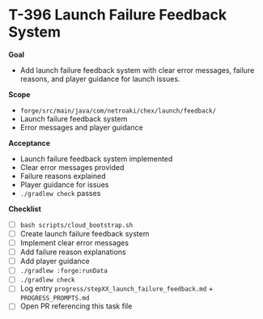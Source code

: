 # T-396 Launch Failure Feedback System

**Goal**

- Add launch failure feedback system with clear error messages, failure reasons, and player guidance for launch issues.

**Scope**

- `forge/src/main/java/com/netroaki/chex/launch/feedback/`
- Launch failure feedback system
- Error messages and player guidance

**Acceptance**

- Launch failure feedback system implemented
- Clear error messages provided
- Failure reasons explained
- Player guidance for issues
- `./gradlew check` passes

**Checklist**

- [ ] `bash scripts/cloud_bootstrap.sh`
- [ ] Create launch failure feedback system
- [ ] Implement clear error messages
- [ ] Add failure reason explanations
- [ ] Add player guidance
- [ ] `./gradlew :forge:runData`
- [ ] `./gradlew check`
- [ ] Log entry `progress/stepXX_launch_failure_feedback.md` + `PROGRESS_PROMPTS.md`
- [ ] Open PR referencing this task file
